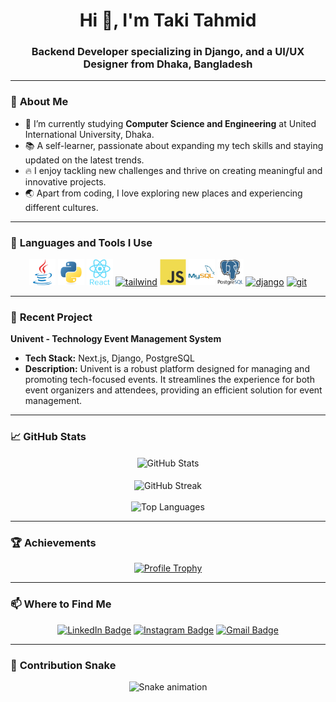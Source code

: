 <h1 align="center">Hi 👋, I'm Taki Tahmid</h1>
<h3 align="center">Backend Developer specializing in Django, and a UI/UX Designer from Dhaka, Bangladesh</h3>

---

### 📖 **About Me**
- 💪 I’m currently studying **Computer Science and Engineering** at United International University, Dhaka.
- 📚 A self-learner, passionate about expanding my tech skills and staying updated on the latest trends.
- 🔥 I enjoy tackling new challenges and thrive on creating meaningful and innovative projects.
- 🌏 Apart from coding, I love exploring new places and experiencing different cultures.

---

### 🚀 **Languages and Tools I Use**
<p align="center">
  <a href="https://www.java.com/" target="_blank" style="display: inline-block;"><img src="https://raw.githubusercontent.com/devicons/devicon/master/icons/java/java-original.svg" alt="java" width="42" height="42"/></a>
  <a href="https://www.python.org/" target="_blank" style="display: inline-block;"><img src="https://raw.githubusercontent.com/devicons/devicon/master/icons/python/python-original.svg" alt="python" width="42" height="42"/></a>
  <a href="https://reactjs.org/" target="_blank" style="display: inline-block;"><img src="https://raw.githubusercontent.com/devicons/devicon/master/icons/react/react-original-wordmark.svg" alt="react" width="42" height="42"/></a>
  <a href="https://tailwindcss.com/" target="_blank" style="display: inline-block;"><img src="https://www.vectorlogo.zone/logos/tailwindcss/tailwindcss-icon.svg" alt="tailwind" width="42" height="42"/></a>
  <a href="https://www.javascript.com/" target="_blank" style="display: inline-block;"><img src="https://raw.githubusercontent.com/devicons/devicon/master/icons/javascript/javascript-original.svg" alt="javascript" width="42" height="42"/></a>
  <a href="https://www.mysql.com/" target="_blank" style="display: inline-block;"><img src="https://raw.githubusercontent.com/devicons/devicon/master/icons/mysql/mysql-original-wordmark.svg" alt="mysql" width="42" height="42"/></a>
  <a href="https://www.postgresql.org/" target="_blank" style="display: inline-block;"><img src="https://raw.githubusercontent.com/devicons/devicon/master/icons/postgresql/postgresql-original-wordmark.svg" alt="postgresql" width="42" height="42"/></a>
  <a href="https://www.djangoproject.com/" target="_blank" style="display: inline-block;"><img src="https://cdn.worldvectorlogo.com/logos/django.svg" alt="django" width="42" height="42"/></a>
  <a href="https://git-scm.com/" target="_blank" style="display: inline-block;"><img src="https://www.vectorlogo.zone/logos/git-scm/git-scm-icon.svg" alt="git" width="42" height="42"/></a>
</p>

---

### 🌟 **Recent Project**
**Univent - Technology Event Management System**
- **Tech Stack:** Next.js, Django, PostgreSQL
- **Description:** Univent is a robust platform designed for managing and promoting tech-focused events. It streamlines the experience for both event organizers and attendees, providing an efficient solution for event management.

---

### 📈 **GitHub Stats**
<p align="center">
  <img align="center" src="https://github-readme-stats.vercel.app/api?username=takitahmid20&show_icons=true&locale=en" alt="GitHub Stats" />
  <br><br>
  <img align="center" src="https://github-readme-streak-stats.herokuapp.com/?user=takitahmid20&theme=tokyonight_duo" alt="GitHub Streak" />
  <br><br>
  <img src="https://github-readme-stats.vercel.app/api/top-langs?username=takitahmid20&show_icons=true&locale=en&layout=compact" alt="Top Languages" />
</p>

---

### 🏆 **Achievements**
<p align="center">
  <a href="https://github.com/ryo-ma/github-profile-trophy"><img src="https://github-profile-trophy.vercel.app/?username=takitahmid20" alt="Profile Trophy" /></a>
</p>

---

### 📫 **Where to Find Me**
<p align="center">
  <a href="https://www.linkedin.com/in/takitahmid" target="_blank"><img src="https://img.shields.io/badge/LinkedIn-0a77b6?style=for-the-badge&logo=linkedin&logoColor=white" alt="LinkedIn Badge" /></a>
  <a href="https://www.instagram.com/taki__tahmid" target="_blank"><img src="https://img.shields.io/badge/Instagram-F35369?style=for-the-badge&logo=instagram&logoColor=white" alt="Instagram Badge" /></a>
  <a href="mailto:takitahmid@gmail.com" target="_blank"><img src="https://img.shields.io/badge/Gmail-EA4335?style=for-the-badge&logo=gmail&logoColor=white" alt="Gmail Badge"/></a>
</p>

---

### 🐍 **Contribution Snake**
<p align="center">
  <img src="https://raw.githubusercontent.com/maurodesouza/maurodesouza/output/snake.svg" alt="Snake animation" />
</p>
